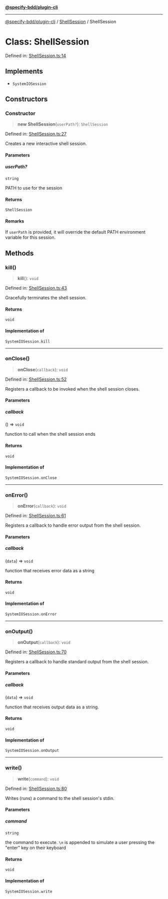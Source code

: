 [**@specify-bdd/plugin-cli**](../../README.md)

***

[@specify-bdd/plugin-cli](../../README.md) / [ShellSession](../README.md) / ShellSession

# Class: ShellSession

Defined in: [ShellSession.ts:14](https://github.com/specify-bdd/specify-core/blob/142f928c2899f88df5447c22dedb5d7a2ce8c552/modules/@specify-bdd/plugin-cli/src/lib/ShellSession.ts#L14)

## Implements

- `SystemIOSession`

## Constructors

### Constructor

> **new ShellSession**(`userPath?`): `ShellSession`

Defined in: [ShellSession.ts:27](https://github.com/specify-bdd/specify-core/blob/142f928c2899f88df5447c22dedb5d7a2ce8c552/modules/@specify-bdd/plugin-cli/src/lib/ShellSession.ts#L27)

Creates a new interactive shell session.

#### Parameters

##### userPath?

`string`

PATH to use for the session

#### Returns

`ShellSession`

#### Remarks

If `userPath` is provided, it will override the default PATH
environment variable for this session.

## Methods

### kill()

> **kill**(): `void`

Defined in: [ShellSession.ts:43](https://github.com/specify-bdd/specify-core/blob/142f928c2899f88df5447c22dedb5d7a2ce8c552/modules/@specify-bdd/plugin-cli/src/lib/ShellSession.ts#L43)

Gracefully terminates the shell session.

#### Returns

`void`

#### Implementation of

`SystemIOSession.kill`

***

### onClose()

> **onClose**(`callback`): `void`

Defined in: [ShellSession.ts:52](https://github.com/specify-bdd/specify-core/blob/142f928c2899f88df5447c22dedb5d7a2ce8c552/modules/@specify-bdd/plugin-cli/src/lib/ShellSession.ts#L52)

Registers a callback to be invoked when the shell session closes.

#### Parameters

##### callback

() => `void`

function to call when the shell session ends

#### Returns

`void`

#### Implementation of

`SystemIOSession.onClose`

***

### onError()

> **onError**(`callback`): `void`

Defined in: [ShellSession.ts:61](https://github.com/specify-bdd/specify-core/blob/142f928c2899f88df5447c22dedb5d7a2ce8c552/modules/@specify-bdd/plugin-cli/src/lib/ShellSession.ts#L61)

Registers a callback to handle error output from the shell session.

#### Parameters

##### callback

(`data`) => `void`

function that receives error data as a string

#### Returns

`void`

#### Implementation of

`SystemIOSession.onError`

***

### onOutput()

> **onOutput**(`callback`): `void`

Defined in: [ShellSession.ts:70](https://github.com/specify-bdd/specify-core/blob/142f928c2899f88df5447c22dedb5d7a2ce8c552/modules/@specify-bdd/plugin-cli/src/lib/ShellSession.ts#L70)

Registers a callback to handle standard output from the shell session.

#### Parameters

##### callback

(`data`) => `void`

function that receives output data as a string.

#### Returns

`void`

#### Implementation of

`SystemIOSession.onOutput`

***

### write()

> **write**(`command`): `void`

Defined in: [ShellSession.ts:80](https://github.com/specify-bdd/specify-core/blob/142f928c2899f88df5447c22dedb5d7a2ce8c552/modules/@specify-bdd/plugin-cli/src/lib/ShellSession.ts#L80)

Writes (runs) a command to the shell session's stdin.

#### Parameters

##### command

`string`

the command to execute. `\n` is appended to simulate a
                 user pressing the "enter" key on their keyboard

#### Returns

`void`

#### Implementation of

`SystemIOSession.write`
